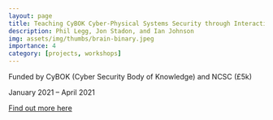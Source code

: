 ```yaml
---
layout: page
title: Teaching CyBOK Cyber-Physical Systems Security through Interactive Simulation
description: Phil Legg, Jon Stadon, and Ian Johnson
img: assets/img/thumbs/brain-binary.jpeg
importance: 4
category: [projects, workshops]
---
```


Funded by CyBOK (Cyber Security Body of Knowledge) and NCSC (£5k)

January 2021 – April 2021

[Find out more here](https://uwe-cyber.github.io/cpss/)
